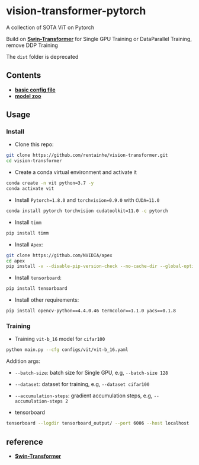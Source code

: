 # vision-transformer-pytorch
A collection of SOTA ViT on Pytorch

Build on [__Swin-Transformer__](https://github.com/microsoft/Swin-Transformer) for Single GPU Training or DataParallel Training, remove DDP Training 

The `dist` folder is deprecated

## Contents
- [__basic config file__](https://github.com/rentainhe/vision-transformer/blob/master/config.py)
- [__model zoo__]()

## Usage
### Install
- Clone this repo:
```bash
git clone https://github.com/rentainhe/vision-transformer.git
cd vision-transformer
```

- Create a conda virtual environment and activate it
```bash
conda create -n vit python=3.7 -y
conda activate vit
```

- Install `Pytorch=1.8.0` and `torchvision=0.9.0` with `CUDA=11.0`
```bash
conda install pytorch torchvision cudatoolkit=11.0 -c pytorch
```

- Install `timm`
```bash
pip install timm
```

- Install `Apex`:
```bash
git clone https://github.com/NVIDIA/apex
cd apex
pip install -v --disable-pip-version-check --no-cache-dir --global-option="--cpp_ext" --global-option="--cuda_ext" ./
```

- Install `tensorboard`:
```bash
pip install tensorboard
```

- Install other requirements:
```bash
pip install opencv-python==4.4.0.46 termcolor==1.1.0 yacs==0.1.8
```

### Training
- Training `vit-b_16` model for `cifar100`
```bash
python main.py --cfg configs/vit/vit-b_16.yaml
```
Addition args:
- `--batch-size`: batch size for Single GPU, e.g, `--batch-size 128`
- `--dataset`: dataset for training, e.g, `--dataset cifar100`
- `--accumulation-steps`: gradient accumulation steps, e.g, `--accumulation-steps 2`

- tensorboard
```bash
tensorboard --logdir tensorboard_output/ --port 6006 --host localhost
```


## reference
- [__Swin-Transformer__](https://github.com/microsoft/Swin-Transformer)
